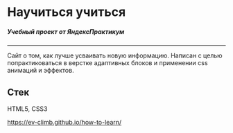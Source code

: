 # Научиться учиться
##### Учебный проект от ЯндексПрактикум
---

Сайт о том, как лучше усваивать новую информацию. Написан с целью попрактиковаться в верстке адаптивных блоков и применении css анимаций и эффектов.

Стек
---
HTML5, CSS3

https://ev-climb.github.io/how-to-learn/
